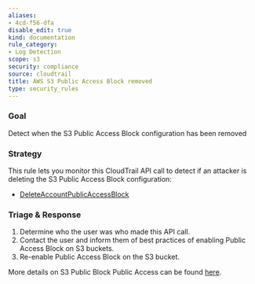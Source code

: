```yaml
---
aliases:
- 4cd-f56-dfa
disable_edit: true
kind: documentation
rule_category:
- Log Detection
scope: s3
security: compliance
source: cloudtrail
title: AWS S3 Public Access Block removed
type: security_rules
---
```


### Goal
Detect when the S3 Public Access Block configuration has been removed 

### Strategy
This rule lets you monitor this CloudTrail API call to detect if an attacker is deleting the S3 Public Access Block configuration:

* [DeleteAccountPublicAccessBlock][1]

### Triage & Response
1. Determine who the user was who made this API call.
2. Contact the user and inform them of best practices of enabling Public Access Block on S3 buckets.
3. Re-enable Public Access Block on the S3 bucket.

More details on S3 Public Block Public Access can be found [here][2].

[1]: https://docs.aws.amazon.com/cli/latest/reference/s3api/delete-public-access-block.html
[2]: https://docs.aws.amazon.com/AmazonS3/latest/dev/access-control-block-public-access.html
